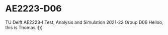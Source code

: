# AE2223-D06
TU Delft AE2223-I Test, Analysis and Simulation 2021-22 Group D06
Helloo, this is Thomas :)))